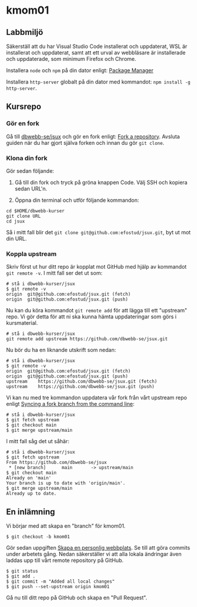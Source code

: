 # kmom01



## Labbmiljö

Säkerställ att du har Visual Studio Code installerat och uppdaterat, WSL är installerat och uppdaterat, samt att ett urval av webbläsare är installerade och uppdaterade, som minimum Firefox och Chrome.

Installera `node` och `npm` på din dator enligt: [Package Manager](https://nodejs.org/en/download/package-manager)

Installera `http-server` globalt på din dator med kommandot: `npm install -g http-server`.



## Kursrepo

### Gör en fork

Gå till [dbwebb-se/jsux](https://github.com/dbwebb-se/jsux) och gör en fork enligt: [Fork a repository](https://docs.github.com/en/pull-requests/collaborating-with-pull-requests/working-with-forks/fork-a-repo#forking-a-repository). Avsluta guiden när du har gjort själva forken och innan du gör `git clone`.



### Klona din fork

Gör sedan följande:

1. Gå till din fork och tryck på gröna knappen Code. Välj SSH och kopiera sedan URL'n.

2. Öppna din terminal och utför följande kommandon:

```shell
cd $HOME/dbwebb-kurser
git clone URL
cd jsux
```

Så i mitt fall blir det `git clone git@github.com:efostud/jsux.git`, byt ut mot din URL.



### Koppla upstream

Skriv först ut hur ditt repo är kopplat mot GitHub med hjälp av kommandot `git remote -v`. I mitt fall ser det ut som:

```shell
# stå i dbwebb-kurser/jsux
$ git remote -v
origin	git@github.com:efostud/jsux.git (fetch)
origin	git@github.com:efostud/jsux.git (push)
```

Nu kan du köra kommandot `git remote add` för att lägga till ett "upstream" repo. Vi gör detta för att ni ska kunna hämta uppdateringar som görs i kursmaterial.

```shell
# stå i dbwebb-kurser/jsux
git remote add upstream https://github.com/dbwebb-se/jsux.git
```

Nu bör du ha en liknande utskrift som nedan:

```shell
# stå i dbwebb-kurser/jsux
$ git remote -v
origin	git@github.com:efostud/jsux.git (fetch)
origin	git@github.com:efostud/jsux.git (push)
upstream	https://github.com/dbwebb-se/jsux.git (fetch)
upstream	https://github.com/dbwebb-se/jsux.git (push)
```

Vi kan nu med tre kommandon uppdatera vår fork från vårt upstream repo enligt [Syncing a fork branch from the command line](https://docs.github.com/en/pull-requests/collaborating-with-pull-requests/working-with-forks/syncing-a-fork#syncing-a-fork-branch-from-the-command-line):

```shell
# stå i dbwebb-kurser/jsux
$ git fetch upstream
$ git checkout main
$ git merge upstream/main
```

I mitt fall såg det ut såhär:

```shell
# stå i dbwebb-kurser/jsux
$ git fetch upstream
From https://github.com/dbwebb-se/jsux
 * [new branch]      main       -> upstream/main
$ git checkout main
Already on 'main'
Your branch is up to date with 'origin/main'.
$ git merge upstream/main
Already up to date.
```

## En inlämning

Vi börjar med att skapa en "branch" för kmom01.

```shell
$ git checkout -b kmom01
```

Gör sedan uppgiften [Skapa en personlig webbplats](assignments/personal-webapge-del-1). Se till att göra commits under arbetets gång. Nedan säkerställer vi att alla lokala ändringar även laddas upp till vårt remote repository på GitHub.

```shell
$ git status
$ git add .
$ git commit -m "Added all local changes"
$ git push --set-upstream origin kmom01
```

Gå nu till ditt repo på GitHub och skapa en "Pull Request".
